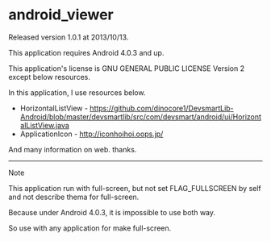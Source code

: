 android_viewer
==============
Released version 1.0.1 at 2013/10/13.

This application requires Android 4.0.3 and up.

This application's license is GNU GENERAL PUBLIC LICENSE Version 2 except below resources.

In this application, I use resources below.

* HorizontalListView - https://github.com/dinocore1/DevsmartLib-Android/blob/master/devsmartlib/src/com/devsmart/android/ui/HorizontalListView.java
* ApplicationIcon - http://iconhoihoi.oops.jp/

And many information on web. thanks.

---
Note

This application run with full-screen, but not set FLAG_FULLSCREEN by self and not describe thema for full-screen.

Because under Android 4.0.3, it is impossible to use both way.

So use with any application for make full-screen.
